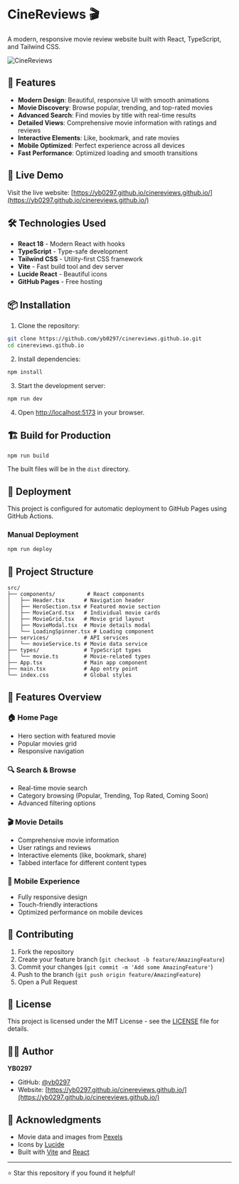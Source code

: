# CineReviews 🎬

A modern, responsive movie review website built with React, TypeScript, and Tailwind CSS.

![CineReviews](https://img.shields.io/badge/CineReviews-Movie%20Reviews-red?style=for-the-badge&logo=react)

## 🌟 Features

- **Modern Design**: Beautiful, responsive UI with smooth animations
- **Movie Discovery**: Browse popular, trending, and top-rated movies
- **Advanced Search**: Find movies by title with real-time results
- **Detailed Views**: Comprehensive movie information with ratings and reviews
- **Interactive Elements**: Like, bookmark, and rate movies
- **Mobile Optimized**: Perfect experience across all devices
- **Fast Performance**: Optimized loading and smooth transitions

## 🚀 Live Demo

Visit the live website: [https://yb0297.github.io/cinereviews.github.io/](https://yb0297.github.io/cinereviews.github.io/)

## 🛠️ Technologies Used

- **React 18** - Modern React with hooks
- **TypeScript** - Type-safe development
- **Tailwind CSS** - Utility-first CSS framework
- **Vite** - Fast build tool and dev server
- **Lucide React** - Beautiful icons
- **GitHub Pages** - Free hosting

## 📦 Installation

1. Clone the repository:
```bash
git clone https://github.com/yb0297/cinereviews.github.io.git
cd cinereviews.github.io
```

2. Install dependencies:
```bash
npm install
```

3. Start the development server:
```bash
npm run dev
```

4. Open [http://localhost:5173](http://localhost:5173) in your browser.

## 🏗️ Build for Production

```bash
npm run build
```

The built files will be in the `dist` directory.

## 🚀 Deployment

This project is configured for automatic deployment to GitHub Pages using GitHub Actions.

### Manual Deployment

```bash
npm run deploy
```

## 📁 Project Structure

```
src/
├── components/          # React components
│   ├── Header.tsx      # Navigation header
│   ├── HeroSection.tsx # Featured movie section
│   ├── MovieCard.tsx   # Individual movie cards
│   ├── MovieGrid.tsx   # Movie grid layout
│   ├── MovieModal.tsx  # Movie details modal
│   └── LoadingSpinner.tsx # Loading component
├── services/           # API services
│   └── movieService.ts # Movie data service
├── types/              # TypeScript types
│   └── movie.ts        # Movie-related types
├── App.tsx             # Main app component
├── main.tsx            # App entry point
└── index.css           # Global styles
```

## 🎨 Features Overview

### 🏠 Home Page
- Hero section with featured movie
- Popular movies grid
- Responsive navigation

### 🔍 Search & Browse
- Real-time movie search
- Category browsing (Popular, Trending, Top Rated, Coming Soon)
- Advanced filtering options

### 🎬 Movie Details
- Comprehensive movie information
- User ratings and reviews
- Interactive elements (like, bookmark, share)
- Tabbed interface for different content types

### 📱 Mobile Experience
- Fully responsive design
- Touch-friendly interactions
- Optimized performance on mobile devices

## 🤝 Contributing

1. Fork the repository
2. Create your feature branch (`git checkout -b feature/AmazingFeature`)
3. Commit your changes (`git commit -m 'Add some AmazingFeature'`)
4. Push to the branch (`git push origin feature/AmazingFeature`)
5. Open a Pull Request

## 📄 License

This project is licensed under the MIT License - see the [LICENSE](LICENSE) file for details.

## 👨‍💻 Author

**YB0297**
- GitHub: [@yb0297](https://github.com/yb0297)
- Website: [https://yb0297.github.io/cinereviews.github.io/](https://yb0297.github.io/cinereviews.github.io/)

## 🙏 Acknowledgments

- Movie data and images from [Pexels](https://pexels.com)
- Icons by [Lucide](https://lucide.dev)
- Built with [Vite](https://vitejs.dev) and [React](https://reactjs.org)

---

⭐ Star this repository if you found it helpful!